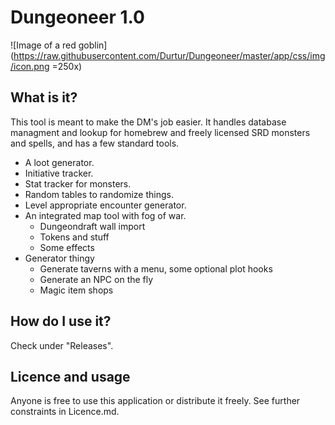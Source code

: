 # Dungeoneer 1.0
![Image of a red goblin](https://raw.githubusercontent.com/Durtur/Dungeoneer/master/app/css/img/icon.png =250x)


## What is it?
This tool is meant to make the DM's job easier. It handles database managment and lookup for
homebrew and freely licensed SRD monsters and spells, and has a few standard tools.

* A loot generator.
* Initiative tracker.
* Stat tracker for monsters.
* Random tables to randomize things.
* Level appropriate encounter generator.
* An integrated map tool with fog of war.
    * Dungeondraft wall import
    * Tokens and stuff
    * Some effects
* Generator thingy
    * Generate taverns with a menu, some optional plot hooks
    * Generate an NPC on the fly
    * Magic item shops


## How do I use it?
Check under "Releases".

## Licence and usage
Anyone is free to use this application or distribute it freely. See further constraints in Licence.md. 
